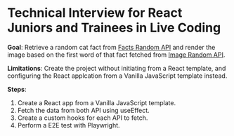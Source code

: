 # Technical Interview for React Juniors and Trainees in Live Coding

**Goal**: Retrieve a random cat fact from [Facts Random API](https://catfact.ninja/fact) and render the image based on the first word of that fact fetched from [Image Random API](https://cataas.com/cat/says/hello).

**Limitations**: Create the project without initiating from a React template, and configuring the React applcation from a Vanilla JavaScript template instead.

**Steps**:

1. Create a React app from a Vanilla JavaScript template.
2. Fetch the data from both API using useEffect.
3. Create a custom hooks for each API to fetch.
4. Perform a E2E test with Playwright.
